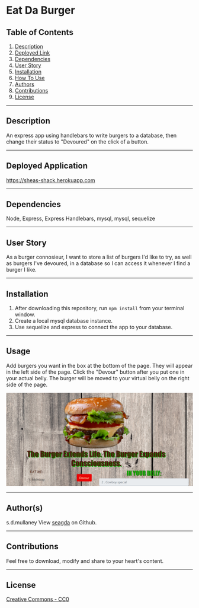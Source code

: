 # Eat Da Burger

## Table of Contents
1. [Description](#description)
2. [Deployed Link](#deployed)
3. [Dependencies](#depends)
4. [User Story](#userstory)
5. [Installation](#installation)
6. [How To Use](#usage)
7. [Authors](#author)
8. [Contributions](#contributions)
9. [License](#license)

----------------
## Description

An express app using handlebars to write burgers to a database, then change their status to "Devoured" on the click of a button.

----------------
## Deployed Application
https://sheas-shack.herokuapp.com

----------------
## Dependencies
Node, Express, Express Handlebars, mysql, mysql, sequelize

----------------
## User Story
As a burger connosieur, I want to store a list of burgers I'd like to try, as well as burgers I've devoured, in a database so I can access it whenever I find a burger I like.

----------------
## Installation
1. After downloading this repository, run `npm install` from your terminal window.
2. Create a local mysql database instance.
3. Use sequelize and express to connect the app to your database.

----------------
## Usage
Add burgers you want in the box at the bottom of the page. They will appear in the left side of the page. Click the "Devour" button after you put one in your actual belly. The burger will be moved to your virtual belly on the right side of the page. 

![Eat Da Burger](./screenshot.png)

----------------
## Author(s)
s.d.mullaney
View [seagda](https://github.com/seagda) on Github.


----------------
## Contributions

Feel free to download, modify and share to your heart's content. 

----------------
## License
[Creative Commons - CC0](http://creativecommons.org/publicdomain/zero/1.0/)
